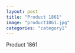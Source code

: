 ```yaml
---
layout: post
title: "Product 1861"
image: "product1861.jpg"
categories: "category1"
---
```

Product 1861
